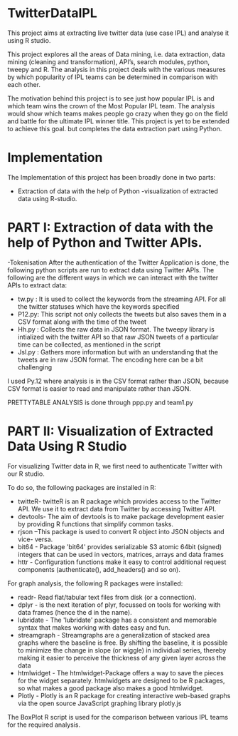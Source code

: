 # TwitterDataIPL
This project aims at extracting live twitter data (use case IPL) and analyse it using R studio.

This project explores all the areas of Data mining, i.e. data extraction, data mining (cleaning and transformation), API’s,
search modules, python, tweepy and R. The analysis in this project deals with the various measures by which
popularity of IPL teams can be determined in comparison with each other.

The motivation behind this project is to see just how popular IPL is and which team wins the crown of the Most Popular IPL 
team. The analysis would show which teams makes people go crazy when they go on the field and battle for the ultimate IPL 
winner title. This project is yet to be extended to achieve this goal. but completes the data extraction part using Python.

# Implementation

The Implementation of this project has been broadly done in two parts:
- Extraction of data with the help of Python
-visualization of extracted data using R-studio.

# PART I: Extraction of data with the help of Python and Twitter APIs.

-Tokenisation 
After the authentication of the Twitter Application is done, the following python scripts are
run to extract data using Twitter APIs. The following are the different ways in which we can
interact with the twitter APIs to extract data:

- tw.py : It is used to collect the keywords from the streaming API. For all the twitter statuses which have the keywords 
          specified
- P12.py: This script not only collects the tweets but also saves them in a CSV format along with the time of the tweet
- Hh.py : Collects the raw data in JSON format. The tweepy library is intialized with the twitter API so that raw JSON tweets
          of a particular time can be collected, as mentioned in the script
- Jsl.py : Gathers more information but with an understanding that the tweets are in raw JSON format. The encoding here can
           be a bit challenging
           
I used Py.12 where analysis is in the CSV format rather than JSON, because CSV format is easier to read and
manipulate rather than JSON.

PRETTYTABLE ANALYSIS is done through ppp.py and team1.py

# PART II: Visualization of Extracted Data Using R Studio

For visualizing Twitter data in R, we first need to authenticate Twitter with our R studio.

To do so, the following packages are installed in R:
- twitteR- twitteR is an R package which provides access to the Twitter API. We
use it to extract data from Twitter by accessing Twitter API.
- devtools- The aim of devtools is to make package development easier by
providing R functions that simplify common tasks.
- rjson –This package is used to convert R object into JSON objects and vice-
versa.
- bit64 - Package 'bit64' provides serializable S3 atomic 64bit (signed) integers
that can be used in vectors, matrices, arrays and data frames
- httr - Configuration functions make it easy to control additional request
components (authenticate(), add_headers() and so on).

For graph analysis, the following R packages were installed:

- readr- Read flat/tabular text files from disk (or a connection).
- dplyr - is the next iteration of plyr, focussed on tools for working with data
frames (hence the d in the name).
- lubridate - The 'lubridate' package has a consistent and memorable syntax that
makes working with dates easy and fun.
- streamgraph - Streamgraphs are a generalization of stacked area graphs where
the baseline is free. By shifting the baseline, it is possible to minimize the
change in slope (or wiggle) in individual series, thereby making it easier to
perceive the thickness of any given layer across the data
- htmlwidget - The htmlwidget-Package offers a way to save the pieces for the
widget separately. htmlwidgets are designed to be R packages, so what makes
a good package also makes a good htmlwidget.
- Plotly - Plotly is an R package for creating interactive web-based graphs via
the open source JavaScript graphing library plotly.js

The BoxPlot R script is used for the comparison between various IPL teams for the required analysis.
